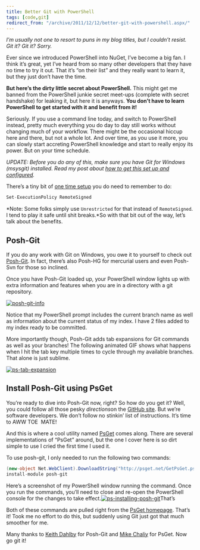```yaml
---
title: Better Git with PowerShell
tags: [code,git]
redirect_from: "/archive/2011/12/12/better-git-with-powershell.aspx/"
---
```


*I’m usually not one to resort to puns in my blog titles, but I couldn’t
resist. Git it? Git it? Sorry.*

Ever since we introduced PowerShell into NuGet, I’ve become a big fan. I
think it’s great, yet I’ve heard from so many other developers that they
have no time to try it out. That it’s “on their list” and they really
want to learn it, but they just don’t have the time.

**But here’s the dirty little secret about PowerShell.** This might get
me banned from the PowerShell junkie secret meet-ups (complete with
secret handshake) for leaking it, but here it is anyways. **You don’t
have to learn PowerShell to get started with it and benefit from it!**

Seriously. If you use a command line today, and switch to PowerShell
instead, pretty much everything you do day to day still works without
changing much of your workflow. There might be the occasional hiccup
here and there, but not a whole lot. And over time, as you use it more,
you can slowly start accreting PowerShell knowledge and start to really
enjoy its power. But on your time schedule.

*UPDATE: Before you do any of this, make sure you have Git for Windows
(msysgit) installed. Read my post about [how to get this set up and
configured](https://haacked.com/archive/2011/12/19/get-git-for-windows.aspx "Get Git for Windows").*

There’s a tiny bit of [one time
setup](http://technet.microsoft.com/en-us/library/dd347628.aspx "Set-ExecutionPolicy on TechNet")
you do need to remember to do:

```csharp
Set-ExecutionPolicy RemoteSigned
```

*Note: Some folks simply use `Unrestricted` for that instead of
`RemoteSigned`. I tend to play it safe until shit breaks.*So with that
bit out of the way, let’s talk about the benefits.

Posh-Git
--------

If you do any work with Git on Windows, you owe it to yourself to check
out
[Posh-Git](https://github.com/dahlbyk/posh-git "Posh-Git on GitHub"). In
fact, there’s also Posh-HG for mercurial users and even Posh-Svn for
those so inclined.

Once you have Posh-Git loaded up, your PowerShell window lights up with
extra information and features when you are in a directory with a git
repository.

[![posh-git-info](https://haacked.com/assets/images/haacked_com/WindowsLiveWriter/Git-Smooth-with-PowerShell_94DB/posh-git-info_thumb.png "posh-git-info")](https://haacked.com/assets/images/haacked_com/WindowsLiveWriter/Git-Smooth-with-PowerShell_94DB/posh-git-info_2.png)

Notice that my PowerShell prompt includes the current branch name as
well as information about the current status of my index. I have 2 files
added to my index ready to be committed.

More importantly though, Posh-Git adds tab expansions for Git commands
as well as your branches! The following animated GIF shows what happens
when I hit the tab key multiple times to cycle through my available
branches. That alone is just sublime.

[![ps-tab-expansion](https://haacked.com/assets/images/haacked_com/WindowsLiveWriter/Git-Smooth-with-PowerShell_94DB/ps-tab-expansion_thumb.gif "ps-tab-expansion")](https://haacked.com/assets/images/haacked_com/WindowsLiveWriter/Git-Smooth-with-PowerShell_94DB/ps-tab-expansion_2.gif)

Install Posh-Git using PsGet
----------------------------

You’re ready to dive into Posh-Git now, right? So how do you get it?
Well, you could follow all those pesky *directions*on the [GitHub
site](https://github.com/dahlbyk/posh-git "Posh-Git on GitHub"). But
we’re software developers. We don’t follow no stinkin’ list of
instructions. It’s time to AWW TOE  MATE!

And this is where a cool utility named
[PsGet](http://psget.net/ "PSGet") comes along. There are several
implementations of “PsGet” around, but the one I cover here is so dirt
simple to use I cried the first time I used it.

To use posh-git, I only needed to run the following two commands:

```csharp
(new-object Net.WebClient).DownloadString("http://psget.net/GetPsGet.ps1") | iex
install-module posh-git
```

Here’s a screenshot of my PowerShell window running the command. Once
you run the commands, you’ll need to close and re-open the PowerShell
console for the changes to take
effect.[![ps-installing-posh-git](https://haacked.com/assets/images/haacked_com/WindowsLiveWriter/Git-Smooth-with-PowerShell_94DB/ps-installing-posh-git_thumb.png "ps-installing-posh-git")](https://haacked.com/assets/images/haacked_com/WindowsLiveWriter/Git-Smooth-with-PowerShell_94DB/ps-installing-posh-git_2.png)That’s

Both of these commands are pulled right from the [PsGet
homepage](http://psget.net/ "PsGet Homepage"). That’s it! Took me no
effort to do this, but suddenly using Git just got that much smoother
for me.

Many thanks to [Keith Dahlby](http://solutionizing.net/ "Keith Dahlby")
for Posh-Git and [Mike
Chaliy](http://chaliy.name/ "Mike Chaliy's homepage") for PsGet. Now go
git it!

